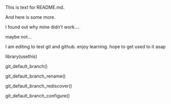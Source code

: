 This is text for README.md.

And here is some more.

I found out why mine didn't work....

maybe not...

I am editing to test git and github. enjoy learning. hope to get used to it asap

library(usethis)

git_default_branch()

git_default_branch_rename()

git_default_branch_rediscover()

git_default_branch_configure()

